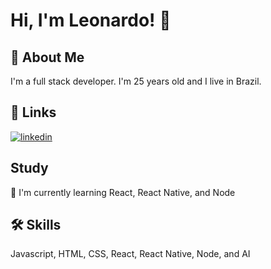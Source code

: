
# Hi, I'm Leonardo! 👋


## 🚀 About Me
I'm a full stack developer. I'm 25 years old and I live in Brazil.


## 🔗 Links
[![linkedin](https://img.shields.io/badge/linkedin-0A66C2?style=for-the-badge&logo=linkedin&logoColor=white)](https://www.linkedin.com/in/leonardohandrade/)


## Study
🧠 I'm currently learning React, React Native, and Node

## 🛠 Skills
Javascript, HTML, CSS, React, React Native, Node, and AI

